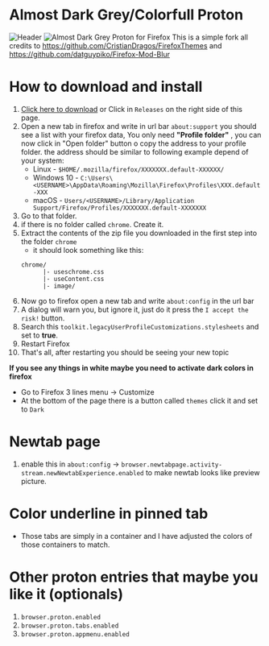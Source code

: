 # Almost Dark Grey/Colorfull Proton
![Header](almostdarkColorfullprotonpreview.webp "Almost Dark Colorfull Proton for Firefox")
![](almostdarkGreyprotonpreview.webp "Almost Dark Grey Proton for Firefox")
This is a simple fork all credits to https://github.com/CristianDragos/FirefoxThemes and https://github.com/datguypiko/Firefox-Mod-Blur

# How to download and install
1. [Click here to download](https://github.com/Neikon/Almost-Dark-Grey-Colorfull-Proton---FirefoxCSS-Themes/releases) or Click in `Releases` on the right side of this page.
2. Open a new tab in firefox and write in url bar `about:support` you should see a list with your firefox data, You only need **"Profile folder"** , you can now click in "Open folder" button o copy the address to your profile folder.
    the address should be similar to following example depend of your system:
    + Linux - `$HOME/.mozilla/firefox/XXXXXXX.default-XXXXXX/`
	+ Windows 10 - `C:\Users\<USERNAME>\AppData\Roaming\Mozilla\Firefox\Profiles\XXX.default-XXX`
	+ macOS - `Users/<USERNAME>/Library/Application Support/Firefox/Profiles/XXXXXXX.default-XXXXXXX`
3. Go to that folder.
4. if there is no folder called `chrome`. Create it.
5. Extract the contents of the zip file you downloaded in the first step into the folder `chrome`
    + it should look something like this: 
    ```
    chrome/
          |- useschrome.css
          |- useContent.css
          |- image/
    ```
6. Now go to firefox open a new tab and write `about:config` in the url bar
7. A dialog will warn you, but ignore it, just do it press the `I accept the risk!` button.
8. Search this `toolkit.legacyUserProfileCustomizations.stylesheets` and set to **true**.
9. Restart Firefox
10. That's all, after restarting you should be seeing your new topic

**If you see any things in white maybe you need to activate dark colors in firefox**
 + Go to Firefox 3 lines menu -> Customize
 + At the bottom of the page there is a button called `themes` click it and set to `Dark`

# Newtab page 
1. enable this in `about:config` -> `browser.newtabpage.activity-stream.newNewtabExperience.enabled` to make newtab looks like preview picture.

# Color underline in pinned tab
+ Those tabs are simply in a container and I have adjusted the colors of those containers to match.

# Other proton entries that maybe you like it (optionals)
1. `browser.proton.enabled`
2. `browser.proton.tabs.enabled`
3. `browser.proton.appmenu.enabled`




